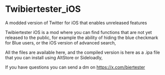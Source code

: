 # Twibiertester_iOS
A modded version of Twitter for iOS that enables unreleased features

Twibiertester iOS is a mod where you can find functions that are not yet released to the public, for example the ability of hiding the blue checkmark for Blue users, or the iOS version of advanced search,

All the files are available here, and the compiled version is here as a .ipa file that you can install using AltStore or Sideloadly,

If you have questions you can send a dm on https://x.com/biertester
